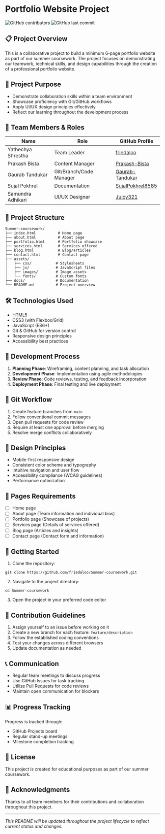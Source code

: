 # Portfolio Website Project

![GitHub contributors](https://img.shields.io/github/contributors/friedaloo/Summer-coursework?style=for-the-badge)
![GitHub last commit](https://img.shields.io/github/last-commit/friedaloo/Summer-coursework?style=for-the-badge)


## 📋 Project Overview

This is a collaborative project to build a minimum 6-page portfolio website as part of our summer coursework. The project focuses on demonstrating our teamwork, technical skills, and design capabilities through the creation of a professional portfolio website.

## 🎯 Project Purpose

- Demonstrate collaboration skills within a team environment
- Showcase proficiency with Git/GitHub workflows
- Apply UI/UX design principles effectively
- Reflect our learning throughout the development process

## 👥 Team Members & Roles

| Name | Role | GitHub Profile |
|------|------|----------------|
| Yathechya Shrestha | Team Leader | [friedaloo](https://github.com/friedaloo) |
| Prakash Bista | Content Manager | [Prakash-Bista](https://github.com/Prakash-Bista) |
| Gaurab Tandukar | Git/Branch/Code Manager | [Gaurab-Tandukar](https://github.com/Gaurab-Tandukar) |
| Sujal Pokhrel | Documentation | [SujalPokhrel8585](https://github.com/SujalPokhrel8585) |
| Samundra Adhikari | UI/UX Designer | [Juicy321](https://github.com/Juicy321) |

## 📁 Project Structure

```
Summer-coursework/
├── index.html          # Home page
├── about.html          # About page
├── portfolio.html      # Portfolio showcase
├── services.html       # Services offered
├── blog.html           # Blog/articles
├── contact.html        # Contact page
├── assets/
│   ├── css/           # Stylesheets
│   ├── js/            # JavaScript files
│   ├── images/        # Image assets
│   └── fonts/         # Custom fonts
├── docs/              # Documentation
└── README.md          # Project overview
```

## 🛠️ Technologies Used

- HTML5
- CSS3 (with Flexbox/Grid)
- JavaScript (ES6+)
- Git & GitHub for version control
- Responsive design principles
- Accessibility best practices

## 🔧 Development Process

1. **Planning Phase**: Wireframing, content planning, and task allocation
2. **Development Phase**: Implementation using agile methodologies
3. **Review Phase**: Code reviews, testing, and feedback incorporation
4. **Deployment Phase**: Final testing and live deployment

## 📝 Git Workflow

1. Create feature branches from `main`
2. Follow conventional commit messages
3. Open pull requests for code review
4. Require at least one approval before merging
5. Resolve merge conflicts collaboratively

## 🎨 Design Principles

- Mobile-first responsive design
- Consistent color scheme and typography
- Intuitive navigation and user flow
- Accessibility compliance (WCAG guidelines)
- Performance optimization

## 📄 Pages Requirements

- [ ] Home page 
- [ ] About page (Team information and individual bios)
- [ ] Portfolio page (Showcase of projects)
- [ ] Services page (Details of services offered)
- [ ] Blog page (Articles and insights)
- [ ] Contact page (Contact form and information)

## 🚀 Getting Started

1. Clone the repository:
```
git clone https://github.com/friedaloo/Summer-coursework.git
```

2. Navigate to the project directory:
```
cd Summer-coursework
```

3. Open the project in your preferred code editor

## 🤝 Contribution Guidelines

1. Assign yourself to an issue before working on it
2. Create a new branch for each feature: `feature/description`
3. Follow the established coding conventions
4. Test your changes across different browsers
5. Update documentation as needed

## 📞 Communication

- Regular team meetings to discuss progress
- Use GitHub Issues for task tracking
- Utilize Pull Requests for code reviews
- Maintain open communication for blockers

## 📊 Progress Tracking

Progress is tracked through:
- GitHub Projects board
- Regular stand-up meetings
- Milestone completion tracking

## 📜 License

This project is created for educational purposes as part of our summer coursework.

## 🙏 Acknowledgments

Thanks to all team members for their contributions and collaboration throughout this project.

---

*This README will be updated throughout the project lifecycle to reflect current status and changes.*
